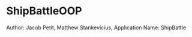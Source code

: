 # ShipBattleOOP
Author: Jacob Petit, Matthew Stankevicius, <pablo add your name>
Application Name: ShipBattle